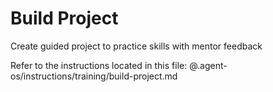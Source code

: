 # Build Project

Create guided project to practice skills with mentor feedback

Refer to the instructions located in this file:
@.agent-os/instructions/training/build-project.md